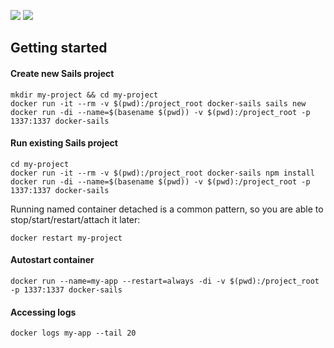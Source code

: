 [![](https://images.microbadger.com/badges/image/karantir/docker-sails.svg)](https://microbadger.com/images/karantir/docker-sails) [![](https://img.shields.io/docker/pulls/karantir/docker-sails.svg?colorB=0778b8)](https://hub.docker.com/r/karantir/docker-sails/)

Getting started
---------------

#### Create new Sails project

    mkdir my-project && cd my-project
    docker run -it --rm -v $(pwd):/project_root docker-sails sails new
    docker run -di --name=$(basename $(pwd)) -v $(pwd):/project_root -p 1337:1337 docker-sails

#### Run existing Sails project

    cd my-project
    docker run -it --rm -v $(pwd):/project_root docker-sails npm install
    docker run -di --name=$(basename $(pwd)) -v $(pwd):/project_root -p 1337:1337 docker-sails

Running named container detached is a common pattern, so you are able to stop/start/restart/attach it later:

    docker restart my-project

#### Autostart container

    docker run --name=my-app --restart=always -di -v $(pwd):/project_root -p 1337:1337 docker-sails

#### Accessing logs

    docker logs my-app --tail 20